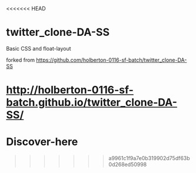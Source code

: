 <<<<<<< HEAD
# twitter_clone-DA-SS
Basic CSS and float-layout

forked from https://github.com/holberton-0116-sf-batch/twitter_clone-DA-SS

http://holberton-0116-sf-batch.github.io/twitter_clone-DA-SS/
=======
# Discover-here
>>>>>>> a9961c1f9a7e0b319902d75df63b0d268ed50998

